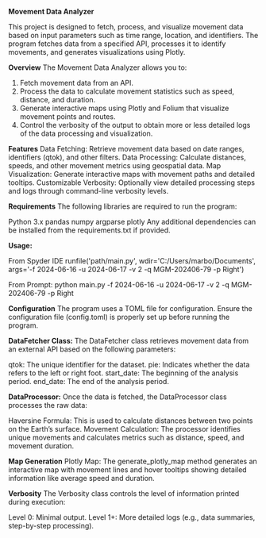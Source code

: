**Movement Data Analyzer**

This project is designed to fetch, process, and visualize movement data based on input parameters such as time range, location, and identifiers. The program fetches data from a specified API, processes it to identify movements, and generates visualizations using Plotly.

**Overview**
The Movement Data Analyzer allows you to:

1. Fetch movement data from an API.
2. Process the data to calculate movement statistics such as speed, distance, and duration.
3. Generate interactive maps using Plotly and Folium that visualize movement points and routes.
4. Control the verbosity of the output to obtain more or less detailed logs of the data processing and visualization.

**Features**
Data Fetching: Retrieve movement data based on date ranges, identifiers (qtok), and other filters.
Data Processing: Calculate distances, speeds, and other movement metrics using geospatial data.
Map Visualization: Generate interactive maps with movement paths and detailed tooltips.
Customizable Verbosity: Optionally view detailed processing steps and logs through command-line verbosity levels.

**Requirements**
The following libraries are required to run the program:

Python 3.x
pandas
numpy
argparse
plotly
Any additional dependencies can be installed from the requirements.txt if provided.

**Usage:**

From Spyder IDE
runfile('path/main.py', wdir='C:/Users/marbo/Documents', args='-f 2024-06-16 -u 2024-06-17 -v 2 -q MGM-202406-79 -p Right')

From Prompt:
python main.py -f 2024-06-16 -u 2024-06-17 -v 2 -q MGM-202406-79 -p Right

**Configuration**
The program uses a TOML file for configuration. Ensure the configuration file (config.toml) is properly set up before running the program.

**DataFetcher Class:**
The DataFetcher class retrieves movement data from an external API based on the following parameters:

qtok: The unique identifier for the dataset.
pie: Indicates whether the data refers to the left or right foot.
start_date: The beginning of the analysis period.
end_date: The end of the analysis period.

**DataProcessor:**
Once the data is fetched, the DataProcessor class processes the raw data:

Haversine Formula: This is used to calculate distances between two points on the Earth’s surface.
Movement Calculation: The processor identifies unique movements and calculates metrics such as distance, speed, and movement duration.

**Map Generation**
Plotly Map:
The generate_plotly_map method generates an interactive map with movement lines and hover tooltips showing detailed information like average speed and duration.

**Verbosity**
The Verbosity class controls the level of information printed during execution:

Level 0: Minimal output.
Level 1+: More detailed logs (e.g., data summaries, step-by-step processing).
